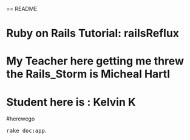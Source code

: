 == README

# Ruby on Rails Tutorial: railsReflux

# My Teacher here getting me threw the Rails_Storm is Micheal Hartl

# Student here is : Kelvin K

#herewego

<tt>rake doc:app</tt>.
